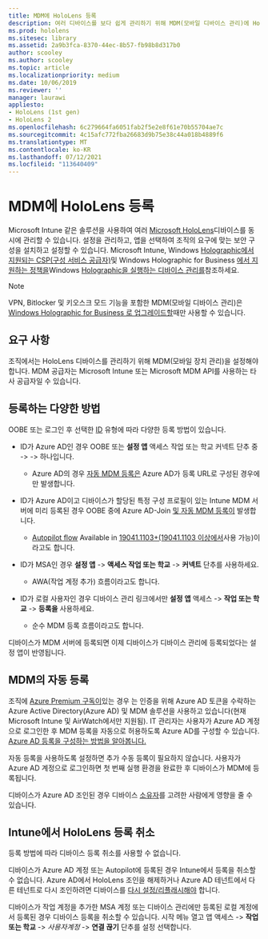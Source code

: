 ```yaml
---
title: MDM에 HoloLens 등록
description: 여러 디바이스를 보다 쉽게 관리하기 위해 MDM(모바일 디바이스 관리)에 HoloLens 등록하는 방법을 알아봅니다.
ms.prod: hololens
ms.sitesec: library
ms.assetid: 2a9b3fca-8370-44ec-8b57-fb98b8d317b0
author: scooley
ms.author: scooley
ms.topic: article
ms.localizationpriority: medium
ms.date: 10/06/2019
ms.reviewer: ''
manager: laurawi
appliesto:
- HoloLens (1st gen)
- HoloLens 2
ms.openlocfilehash: 6c279664fa6051fab2f5e2e8f61e70b55704ae7c
ms.sourcegitcommit: 4c15afc772fba26683d9b75e38c44a018b4889f6
ms.translationtype: MT
ms.contentlocale: ko-KR
ms.lasthandoff: 07/12/2021
ms.locfileid: "113640409"
---
```

# <a name="enroll-hololens-in-mdm"></a>MDM에 HoloLens 등록

Microsoft Intune 같은 솔루션을 사용하여 여러 [Microsoft HoloLens](/intune/windows-holographic-for-business)디바이스를 동시에 관리할 수 있습니다. 설정을 관리하고, 앱을 선택하여 조직의 요구에 맞는 보안 구성을 설치하고 설정할 수 있습니다. Microsoft Intune, Windows [Holographic에서 지원되는 CSP(구성 서비스 공급자)](https://msdn.microsoft.com/windows/hardware/commercialize/customize/mdm/configuration-service-provider-reference#hololens)및 Windows Holographic for Business [에서 지원하는 정책을](https://msdn.microsoft.com/windows/hardware/commercialize/customize/mdm/policy-configuration-service-provider#hololenspolicies)Windows [Holographic을 실행하는 디바이스 관리를](/intune/windows-holographic-for-business)참조하세요.

> [!NOTE]
> VPN, Bitlocker 및 키오스크 모드 기능을 포함한 MDM(모바일 디바이스 관리)은 [Windows Holographic for Business 로 업그레이드할](hololens1-upgrade-enterprise.md)때만 사용할 수 있습니다.

## <a name="requirements"></a>요구 사항

 조직에서는 HoloLens 디바이스를 관리하기 위해 MDM(모바일 장치 관리)을 설정해야 합니다. MDM 공급자는 Microsoft Intune 또는 Microsoft MDM API를 사용하는 타사 공급자일 수 있습니다.
 
## <a name="different-ways-to-enroll"></a>등록하는 다양한 방법

OOBE 또는 로그인 후 선택한 [ID](hololens-identity.md) 유형에 따라 다양한 등록 방법이 있습니다.

- ID가 Azure AD인 경우 OOBE 또는 **설정 앱** 액세스 작업 또는 학교 커넥트 단추 중  ->    ->   하나입니다.
    - Azure AD의 경우 [자동 MDM 등록은](hololens-enroll-mdm.md#auto-enrollment-in-mdm) Azure AD가 등록 URL로 구성된 경우에만 발생합니다.
     
- ID가 Azure AD이고 디바이스가 할당된 특정 구성 프로필이 있는 Intune MDM 서버에 미리 등록된 경우 OOBE 중에 Azure AD-Join [및 자동 MDM 등록이](hololens-enroll-mdm.md#auto-enrollment-in-mdm) 발생합니다.
    - [Autopilot flow](hololens2-autopilot.md) Available in [19041.1103+(19041.1103 이상에서](hololens-release-notes.md#windows-holographic-version-2004)사용 가능)이라고도 합니다.
    

- ID가 MSA인 경우 **설정 앱**  ->  **액세스 작업 또는 학교**  ->  **커넥트** 단추를 사용하세요.
    - AWA(작업 계정 추가) 흐름이라고도 합니다.
- ID가 로컬 사용자인 경우 디바이스 관리 링크에서만 **설정 앱** 액세스  ->  **작업 또는 학교**  ->  **등록을** 사용하세요.
    - 순수 MDM 등록 흐름이라고도 합니다.

디바이스가 MDM 서버에 등록되면 이제 디바이스가 디바이스 관리에 등록되었다는 설정 앱이 반영됩니다.

## <a name="auto-enrollment-in-mdm"></a>MDM의 자동 등록

조직에 [Azure Premium 구독이](https://azure.microsoft.com/overview/)있는 경우 는 인증을 위해 Azure AD 토큰을 수락하는 Azure Active Directory(Azure AD) 및 MDM 솔루션을 사용하고 있습니다(현재 Microsoft Intune 및 AirWatch에서만 지원됨). IT 관리자는 사용자가 Azure AD 계정으로 로그인한 후 MDM 등록을 자동으로 허용하도록 Azure AD를 구성할 수 있습니다. [Azure AD 등록을 구성하는 방법을 알아봅니다.](/mem/intune/enrollment/windows-enroll#enable-windows-10-automatic-enrollment)

자동 등록을 사용하도록 설정하면 추가 수동 등록이 필요하지 않습니다. 사용자가 Azure AD 계정으로 로그인하면 첫 번째 실행 환경을 완료한 후 디바이스가 MDM에 등록됩니다.

디바이스가 Azure AD 조인된 경우 디바이스 [소유자](security-adminless-os.md#device-owner)를 고려한 사람에게 영향을 줄 수 있습니다.

## <a name="unenroll-hololens-from-intune"></a>Intune에서 HoloLens 등록 취소

등록 방법에 따라 디바이스 등록 취소를 사용할 수 없습니다.

디바이스가 Azure AD 계정 또는 Autopilot에 등록된 경우 Intune에서 등록을 취소할 수 없습니다. Azure AD에서 HoloLens 조인을 해제하거나 Azure AD 테넌트에서 다른 테넌트로 다시 조인하려면 디바이스를 [다시 설정/리플래시해야](hololens-recovery.md#reset-the-device) 합니다.

디바이스가 작업 계정을 추가한 MSA 계정 또는 디바이스 관리에만 등록된 로컬 계정에서 등록된 경우 디바이스 등록을 취소할 수 있습니다. 시작 메뉴 열고 앱 액세스   ->  **작업 또는 학교**  ->  *사용자계정*  ->  **연결 끊기** 단추를 설정 선택합니다.